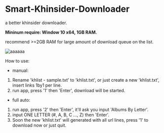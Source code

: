 # Smart-Khinsider-Downloader
a better khinsider downloader.

**Mininum require: Window 10 x64, 1GB RAM.**

recommend >=2GB RAM for large amount of download queue on the list.

![aaaaaa](https://user-images.githubusercontent.com/67857702/123995918-5f158380-da01-11eb-8868-b687643d4730.gif)

How to use:
- manual:
1. Rename 'khlist - sample.txt' to 'khlist.txt', or just create a new 'khlist.txt', insert links 1by1 per line.
2. run app, press '1' then 'Enter', download will be started.

- full auto:
1. run app, press '2' then 'Enter', it'll ask you input 'Albums By Letter'.
2. input ONE LETTER (#, A, B, C ..., Z) then 'Enter'.
3. Soon the new 'khlist.txt' will generated with all url lines, press '1' to download now or just quit.
